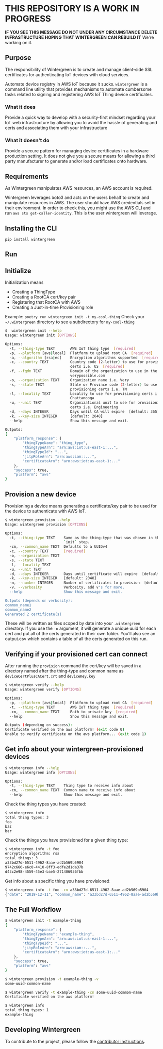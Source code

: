 # THIS REPOSITORY IS A WORK IN PROGRESS
**IF YOU SEE THIS MESSAGE DO NOT UNDER ANY CIRCUMSTANCE DELETE INFRASTRUCTURE HOPING THAT WINTERGREEN CAN REBUILD IT**
We're working on it.


## Purpose

The responsibility of Wintergreen is to create and manage client-side SSL certificates for authenticating IoT devices with cloud services.

Automate device registry in AWS IoT because it sucks. `wintergreen` is a command line utility that provides mechanisms to automate cumbersome tasks related to signing and registering AWS IoT Thing device certificates.


### What it does

Provide a quick way to develop with a security-first mindset regarding your IoT web infrastructure by allowing you to avoid the hassle of generating and certs and associating them with your infrastructure

### What it doesn't do

Provide a secure pattern for managing device certificates in a hardware production setting.  It does not give you a secure means for allowing a third party manufacturer to generate and/or load certificates onto hardware.

## Requirements
As Wintergreen manipulates AWS resources, an AWS account is required.

Wintergreen leverages boto3 and acts on the users behalf to create and manipulate resources in AWS.
The user should have AWS credentials set in their environment. In order to check this, you might use the AWS CLI and run `aws sts get-caller-identity`. This is the user wintergreen will leverage.

## Installing the CLI
`pip install wintergreen`

## Run

## Initialize
Initialization means
- Creating a ThingType
- Creating a RootCA cert/key pair
- Registering that RootCA with AWS
- Creating a Just-in-time Provisioning role

Example:
`poetry run wintergreen init -t my-cool-thing`
Check your `~/.wintergreen` directory to see a subdirectory for `my-cool-thing`

```bash
$  wintergreen init --help
Usage: wintergreen init [OPTIONS]

Options:
  -t, --thing-type TEXT       AWS IoT thing type  [required]
  -p, --platform [aws|local]  Platform to upload root CA  [required]
  -a, --algorithm [rsa|ec]    Encryption algorithms supported  [required]
  -c, --country TEXT          Country code (2-letter) to use for provisioning
                              certs i.e. US  [required]
  -f, --fqdn TEXT             Domain of the organization to use in the CA e.g.
                              verypossible.com
  -o, --organization TEXT     Organization name i.e. Very
  -s, --state TEXT            State or Province code (2-letter) to use for
                              provisioning certs i.e. TN
  -l, --locality TEXT         Locality to use for provisioning certs i.e.
                              Chattanooga
  -u, --unit TEXT             Organizational unit to use for provisioning
                              certs i.e. Engineering
  -d, --days INTEGER          Days until CA will expire  [default: 365]
  -k, --key-size INTEGER      [default: 2048]
  --help                      Show this message and exit.

Outputs:
{
    "platform_response": {
        "thingTypeName": "thing_type",
        "thingTypeArn": "arn:aws:iot:us-east-1:...",
        "thingTypeId": "...",
        "jitpRoleArn": "arn:aws:iam::...",
        "certificateArn": "arn:aws:iot:us-east-1:..."
    },
    "success": true,
    "platform": "aws"
}
```

## Provision a new device

Provisioning a device means generating a certificate/key pair to be used for the device to authenticate with AWS IoT.

```bash
$ wintergreen provision --help
Usage: wintergreen provision [OPTIONS]

Options:
  -t, --thing-type TEXT    Same as the thing-type that was chosen in the
                           `init` step.
  -cn, --common_name TEXT  Defaults to a UUIDv4
  -c, --country TEXT       [required]
  -o, --organization TEXT
  -s, --state TEXT
  -l, --locality TEXT
  -u, --unit TEXT
  -d, --days INTEGER       Days until certificate will expire  [default: 365]
  -k, --key-size INTEGER   [default: 2048]
  -n, --number INTEGER     Number of certificates to provision  [default: 1]
  -v, --verbosity          Verbosity, add v's for more.
  --help                   Show this message and exit.

Outputs (depends on verbosity):
common_name1
common_name2
Generated 2 certificate(s)
```

These will be written as files scoped by date into your `.wintergreen` directory. If you use the `-n` argument, it will generate a unique uuid for each cert and put all of the certs generated in their own folder. You'll also see an output.csv which contains a table of all the certs generated on this run.

## Verifying if your provisioned cert can connect
After running the `provision` command the cert/key will be saved in a directory named after the thing-type and common name as `deviceCertPlusCACert.crt` and `deviceKey.key`


```bash
$ wintergreen verify --help
Usage: wintergreen verify [OPTIONS]

Options:
  -p, --platform [aws|local]  Platform to upload root CA  [required]
  -t, --thing-type TEXT       AWS IoT thing type  [required]
  -cn, --common_name TEXT     Path to private key  [required]
  --help                      Show this message and exit.

Outputs (depending on success):
Certificate verified on the aws platform! (exit code 0)
Unable to verify certificate on the aws platform... (exit code 1)
```


## Get info about your wintergreen-provisioned devices

```bash
$ wintergreen info --help
Usage: wintergreen info [OPTIONS]

Options:
  -t, --thing-type TEXT    Thing type to receive info about
  -cn, --common_name TEXT  Common name to receive info about
  --help                   Show this message and exit.
```

Check the thing types you have created:

```bash
$ wintergreen info
total thing types: 3
foo
baz
bar
```

Check the things you have provisioned for a given thing type:

```bash
$ wintergreen info -t foo
encryption algorithm: rsa
total things: 3
a33bd27d-6511-4962-8aae-ad2b569b5904
9742c666-e6c0-4410-8ff3-edfe2d1da37b
d43c2e98-4559-45e3-bae5-271406936fbb
```

Get info about a specific thing you have provisioned:


```bash
$ wintergreen info -t foo -cn a33bd27d-6511-4962-8aae-ad2b569b5904
{"date": "2019-12-11", "common_name": "a33bd27d-6511-4962-8aae-ad2b569b5904", "country": "US", "fqdn": "", "locality": "", "organization": "", "state": "", "unit": ""}
```

## The Full Workflow

```bash
$ wintergreen init -t example-thing
{
    "platform_response": {
        "thingTypeName": "example-thing",
        "thingTypeArn": "arn:aws:iot:us-east-1:...",
        "thingTypeId": "...",
        "jitpRoleArn": "arn:aws:iam::...",
        "certificateArn": "arn:aws:iot:us-east-1:..."
    },
    "success": true,
    "platform": "aws"
}

$ wintergreen provision -t example-thing -v
some-uuid-common-name

$ wintergreen verify -t example-thing -cn some-uuid-common-name
Certificate verified on the aws platform!

$ wintergreen info
total thing types: 1
example-thing
```

## Developing Wintergreen

To contribute to the project, please follow the [contributor instructions](CONTRIBUTING.md).
